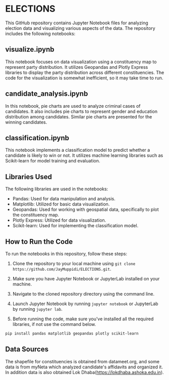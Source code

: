 # ELECTIONS

This GitHub repository contains Jupyter Notebook files for analyzing election data and visualizing various aspects of the data. The repository includes the following notebooks:

## visualize.ipynb
This notebook focuses on data visualization using a constituency map to represent party distribution. It utilizes Geopandas and Plotly Express libraries to display the party distribution across different constituencies. The code for the visualization is somewhat inefficient, so it may take time to run. 

## candidate_analysis.ipynb
In this notebook, pie charts are used to analyze criminal cases of candidates. It also includes pie charts to represent gender and education distribution among candidates. Similar pie charts are presented for the winning candidates.

## classification.ipynb
This notebook implements a classification model to predict whether a candidate is likely to win or not. It utilizes machine learning libraries such as Scikit-learn for model training and evaluation.

## Libraries Used
The following libraries are used in the notebooks:

- Pandas: Used for data manipulation and analysis.
- Matplotlib: Utilized for basic data visualization.
- Geopandas: Used for working with geospatial data, specifically to plot the constituency map.
- Plotly Express: Utilized for data visualization.
- Scikit-learn: Used for implementing the classification model.

## How to Run the Code
To run the notebooks in this repository, follow these steps:

1. Clone the repository to your local machine using `git clone https://github.com/JayMuppidi/ELECTIONS.git`.

2. Make sure you have Jupyter Notebook or JupyterLab installed on your machine.

3. Navigate to the cloned repository directory using the command line.

4. Launch Jupyter Notebook by running `jupyter notebook` or JupyterLab by running `jupyter lab`.

5. Before running the code, make sure you've installed all the required libraries, if not use the command below.

```bash
pip install pandas matplotlib geopandas plotly scikit-learn
```
## Data Sources
The shapefile for constituencies is obtained from datameet.org, and some data is from myNeta which analyzed candidate's affidavits and organized it. In addition data is also obtained Lok Dhaba(https://lokdhaba.ashoka.edu.in).
